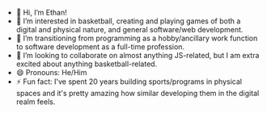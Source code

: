 <html>
  <ul>
<li> 👋 Hi, I’m Ethan!</li>
<li> 👀 I’m interested in basketball, creating and playing games of both a digital and physical nature, and general software/web development. </li>
<li> 🌱 I’m transitioning from programming as a hobby/ancillary work function to software development as a full-time profession. </li>
<li> 💞️ I’m looking to collaborate on almost anything JS-related, but I am extra excited about anything basketball-related. </li>
<li> 😄 Pronouns: He/Him </li>
<li> ⚡ Fun fact: I've spent 20 years building sports/programs in physical spaces and it's pretty amazing how similar developing them in the digital realm feels. </li>
  </ul>
</html>


